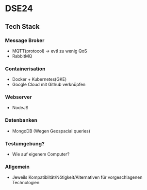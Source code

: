 # DSE24

## Tech Stack

### Message Broker
 - MQTT(protocol) -> evtl zu wenig QoS
 - RabbitMQ

### Containerisation
 - Docker + Kubernetes(GKE)
 - Google Cloud mit Github verknüpfen

### Webserver
 - NodeJS

### Datenbanken
 - MongoDB (Wegen Geospacial queries)


### Testumgebung?
 - Wie auf eigenem Computer?

### Allgemein
 - Jeweils Kompatiblität/Nötigkeit/Alternativen für vorgeschlagenen Technologien
